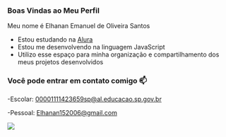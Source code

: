 ### Boas Vindas ao Meu Perfil 

Meu nome é Elhanan Emanuel de Oliveira Santos

- Estou estudando na [Alura](https://www.alura.com.br)
- Estou me desenvolvendo na linguagem JavaScript
- Utilizo esse espaço para minha organização e compartilhamento dos meus projetos desenvolvidos

### Você pode entrar em contato comigo 📫

-Escolar:
00001111423659sp@al.educacao.sp.gov.br

-Pessoal:
Elhanan152006@gmail.com

![](https://media1.tenor.com/m/1mwdqr51emcAAAAC/test-typing.gif)
